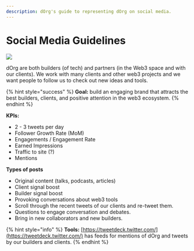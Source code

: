 ```yaml
---
description: dOrg's guide to representing dOrg on social media.
---
```


# Social Media Guidelines

![](https://media.giphy.com/media/Wsva5clCvbxcbFURFm/giphy.gif)

dOrg are both builders \(of tech\) and partners \(in the Web3 space and with our clients\). We work with many clients and other web3 projects and we want people to follow us to check out new ideas and tools. 

{% hint style="success" %}
**Goal:** build an engaging brand that attracts the best builders, clients, and positive attention in the web3 ecosystem.
{% endhint %}

**KPIs:**

* 2 - 3 tweets per day
* Follower Growth Rate \(MoM\)
* Engagements / Engagement Rate
* Earned Impressions
* Traffic to site \(?\)
* Mentions

**Types of posts**

* Original content \(talks, podcasts, articles\)
* Client signal boost
* Builder signal boost
* Provoking conversations about web3 tools
* Scroll through the recent tweets of our clients and re-tweet them.
* Questions to engage conversation and debates.
* Bring in new collaborators and new builders.

{% hint style="info" %}
**Tools:**  [https://tweetdeck.twitter.com/](https://tweetdeck.twitter.com/) has feeds for mentions of dOrg and tweets by our builders and clients.
{% endhint %}

